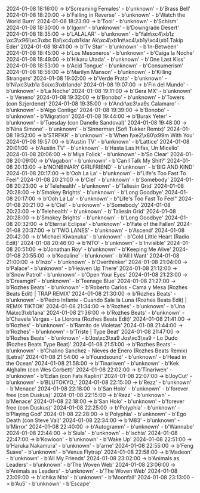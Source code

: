 2024-01-08 18:16:00 -> b'Screaming Females' - b'unknown' - b'Brass Bell'
2024-01-08 18:20:00 -> b'Falling in Reverse' - b'unknown' - b'Watch the World Burn'
2024-01-08 18:23:00 -> b'Tool' - b'unknown' - b'Schism'
2024-01-08 18:30:00 -> b'Igorrr' - b'unknown' - b'Downgrade Desert'
2024-01-08 18:35:00 -> b'LALALAR' - b'unknown' - b'Yaln\xc4\xb1z \xc3\x96l\xc3\xbc Bal\xc4\xb1klar Ak\xc4\xb1nt\xc4\xb1y\xc4\xb1 Takip Eder'
2024-01-08 18:41:00 -> b'Tv Star' - b'unknown' - b'In-Between'
2024-01-08 18:45:00 -> b'Los Mesoneros' - b'unknown' - b'Caiga la Noche'
2024-01-08 18:49:00 -> b'Hikaru Utada' - b'unknown' - b'One Last Kiss'
2024-01-08 18:53:00 -> b'Acid Tongue' - b'unknown' - b'Consumerism'
2024-01-08 18:56:00 -> b'Marilyn Manson' - b'unknown' - b'Killing Strangers'
2024-01-08 19:02:00 -> b'Verde Prato' - b'unknown' - b'Ni\xc3\xb1a So\xc3\xb1ando'
2024-01-08 19:07:00 -> b'Fin del Mundo' - b'unknown' - b'La Noche'
2024-01-08 19:11:00 -> b'Gera MX' - b'unknown' - b'Veneno'
2024-01-08 19:32:00 -> b'Bonobo' - b'unknown' - b'Towers (con Szjerdene)'
2024-01-08 19:35:00 -> b'Andr\xc3\xa9s Calamaro' - b'unknown' - b'Algo Contigo'
2024-01-08 19:39:00 -> b'Bonobo' - b'unknown' - b'Migration'
2024-01-08 19:44:00 -> b'Burak Yeter' - b'unknown' - b'Tuesday (con Danelle Sandoval)'
2024-01-08 19:48:00 -> b'Nina Simone' - b'unknown' - b'Sinnerman (Sofi Tukker Remix)'
2024-01-08 19:52:00 -> b'STRFKR' - b'unknown' - b'When I\xe2\x80\x99m With You'
2024-01-08 19:57:00 -> b'Austin TV' - b'unknown' - b'Lattice'
2024-01-08 20:01:00 -> b'Austin TV' - b'unknown' - b'Hasta Las Hifas, Un Micelio'
2024-01-08 20:06:00 -> b'Miya Folick' - b'unknown' - b'So Clear'
2024-01-08 20:09:00 -> b'Vagabon' - b'unknown' - b'Can I Talk My Shit?'
2024-01-08 20:13:00 -> b'NONBINARY GIRLFRIEND' - b'unknown' - b'BIG AND KIND'
2024-01-08 20:17:00 -> b'Ooh La La' - b'unknown' - b"Life's Too Fast To Feel"
2024-01-08 20:21:00 -> b'Ciel' - b'unknown' - b'Somebody'
2024-01-08 20:23:00 -> b'Telehealth' - b'unknown' - b'Taliesin Grid'
2024-01-08 20:28:00 -> b'Smokey Brights' - b'unknown' - b'Long Goodbye'
2024-01-08 20:17:00 -> b'Ooh La La' - b'unknown' - b"Life's Too Fast To Feel"
2024-01-08 20:21:00 -> b'Ciel' - b'unknown' - b'Somebody'
2024-01-08 20:23:00 -> b'Telehealth' - b'unknown' - b'Taliesin Grid'
2024-01-08 20:28:00 -> b'Smokey Brights' - b'unknown' - b'Long Goodbye'
2024-01-08 20:32:00 -> b'Eternal Eclipse' - b'unknown' - b'Fate of the Fallen'
2024-01-08 20:37:00 -> b'TWO LANES' - b'unknown' - b'Ascend'
2024-01-08 20:42:00 -> b'Michael Kiwanuka' - b'unknown' - b'Cold Little Heart (Radio Edit)'
2024-01-08 20:46:00 -> b'NTO' - b'unknown' - b'Invisible'
2024-01-08 20:51:00 -> b'Jonathan Roy' - b'unknown' - b'Keeping Me Alive'
2024-01-08 20:55:00 -> b'Kodaline' - b'unknown' - b'All I Want'
2024-01-08 21:00:00 -> b'Inzo' - b'unknown' - b'Overthinker'
2024-01-08 21:04:00 -> b'Palace' - b'unknown' - b'Heaven Up There'
2024-01-08 21:12:00 -> b'Snow Patrol' - b'unknown' - b'Open Your Eyes'
2024-01-08 21:23:00 -> b'Dreamgirl' - b'unknown' - b'Teenage Blue'
2024-01-08 21:27:00 -> b'Rozhes Beats' - b'unknown' - b'Roberto Carlos - Cama y Mesa (Rozhes Beats Edit) | TRAP REMIX'
2024-01-08 21:30:00 -> b'Rozhes Beats' - b'unknown' - b'Pedro Infante - Cuando Sale la Luna (Rozhes Beats Edit) | REMIX TIKTOK'
2024-01-08 21:34:00 -> b'Rozhes' - b'unknown' - b'Una Ma\xc3\xb1ana'
2024-01-08 21:36:00 -> b'Rozhes Beats' - b'unknown' - b'Chavela Vargas - La Llorona (Rozhes Beats Edit)'
2024-01-08 21:41:00 -> b'Rozhes' - b'unknown' - b'Ramito de Violetas'
2024-01-08 21:44:00 -> b'Rozhes' - b'unknown' - b'Triste | Type Beat'
2024-01-08 21:47:00 -> b'Rozhes Beats' - b'unknown' - b'Jos\xc3\xa9 Jos\xc3\xa9 - Lo Dudo (Rozhes Beats Type Beat)'
2024-01-08 21:51:00 -> b'Rozhes Beats' - b'unknown' - b'Chalino Sanchez - Nieves de Enero (Rozhes Beats Remix) [Letra]'
2024-01-08 21:54:00 -> b'Foundsound' - b'unknown' - b'Head in the Ocean'
2024-01-08 21:58:00 -> b'Tinariwen' - b'unknown' - b'Kek Alghalm (con Wes Corbett)'
2024-01-08 22:02:00 -> b'Tinariwen' - b'unknown' - b'Ezlan (con Fats Kaplin)'
2024-01-08 22:07:00 -> b'JoyCut' - b'unknown' - b'BLUTOKYO_'
2024-01-08 22:15:00 -> b'Rezz' - b'unknown' - b'Menace'
2024-01-08 22:18:00 -> b'San Holo' - b'unknown' - b'forever free (con Duskus)'
2024-01-08 22:15:00 -> b'Rezz' - b'unknown' - b'Menace'
2024-01-08 22:18:00 -> b'San Holo' - b'unknown' - b'forever free (con Duskus)'
2024-01-08 22:25:00 -> b'Polyphia' - b'unknown' - b'Playing God'
2024-01-08 22:28:00 -> b'Polyphia' - b'unknown' - b'Ego Death (con Steve Vai)'
2024-01-08 22:34:00 -> b'M83' - b'unknown' - b'Mirror'
2024-01-08 22:40:00 -> b'Autogramm' - b'unknown' - b'Wannabe'
2024-01-08 22:44:00 -> b'Siula' - b'unknown' - b'Ischia'
2024-01-08 22:47:00 -> b'Kowloon' - b'unknown' - b'Wake Up'
2024-01-08 22:51:00 -> b'Haruka Nakamura' - b'unknown' - b'arne'
2024-01-08 22:55:00 -> b'Feng Suave' - b'unknown' - b'Venus Flytrap'
2024-01-08 22:58:00 -> b'Madeon' - b'unknown' - b'All My Friends'
2024-01-08 23:02:00 -> b'Animals as Leaders' - b'unknown' - b'The Woven Web'
2024-01-08 23:06:00 -> b'Animals as Leaders' - b'unknown' - b'The Woven Web'
2024-01-08 23:09:00 -> b'ichika Nito' - b'unknown' - b'Moonfall'
2024-01-08 23:13:00 -> b'Au5' - b'unknown' - b'Escape'
